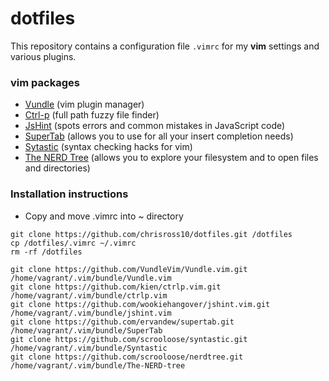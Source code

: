 # dotfiles

This repository contains a configuration file `.vimrc` for my **vim** settings and various plugins.

### vim packages

* [Vundle](https://github.com/VundleVim/Vundle.vim) (vim plugin manager)
* [Ctrl-p](https://github.com/ctrlpvim/ctrlp.vim) (full path fuzzy file finder)
* [JsHint](https://github.com/wookiehangover/jshint.vim) (spots errors and common mistakes in JavaScript code)
* [SuperTab](https://github.com/ervandew/supertab.git) (allows you to use <Tab> for all your insert completion needs)
* [Sytastic](https://github.com/scrooloose/syntastic.git) (syntax checking hacks for vim)
* [The NERD Tree](https://github.com/scrooloose/nerdtree) (allows you to explore your filesystem and to open files and directories)

### Installation instructions
* Copy and move .vimrc into ~ directory
```
git clone https://github.com/chrisross10/dotfiles.git /dotfiles
cp /dotfiles/.vimrc ~/.vimrc
rm -rf /dotfiles

git clone https://github.com/VundleVim/Vundle.vim.git /home/vagrant/.vim/bundle/Vundle.vim
git clone https://github.com/kien/ctrlp.vim.git /home/vagrant/.vim/bundle/ctrlp.vim
git clone https://github.com/wookiehangover/jshint.vim.git /home/vagrant/.vim/bundle/jshint.vim
git clone https://github.com/ervandew/supertab.git /home/vagrant/.vim/bundle/SuperTab
git clone https://github.com/scrooloose/syntastic.git /home/vagrant/.vim/bundle/Syntastic
git clone https://github.com/scrooloose/nerdtree.git /home/vagrant/.vim/bundle/The-NERD-tree
```
